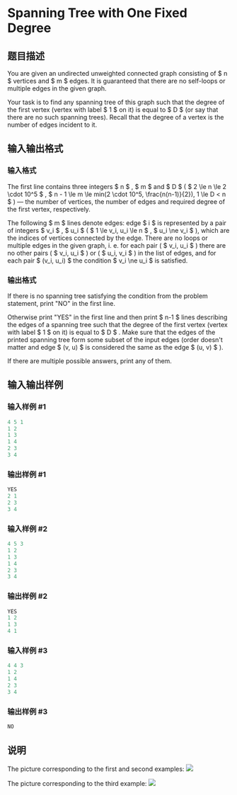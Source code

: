 # Spanning Tree with One Fixed Degree

## 题目描述

You are given an undirected unweighted connected graph consisting of $ n $ vertices and $ m $ edges. It is guaranteed that there are no self-loops or multiple edges in the given graph.

Your task is to find any spanning tree of this graph such that the degree of the first vertex (vertex with label $ 1 $ on it) is equal to $ D $ (or say that there are no such spanning trees). Recall that the degree of a vertex is the number of edges incident to it.

## 输入输出格式

### 输入格式

The first line contains three integers $ n $ , $ m $ and $ D $ ( $ 2 \le n \le 2 \cdot 10^5 $ , $ n - 1 \le m \le min(2 \cdot 10^5, \frac{n(n-1)}{2}), 1 \le D < n $ ) — the number of vertices, the number of edges and required degree of the first vertex, respectively.

The following $ m $ lines denote edges: edge $ i $ is represented by a pair of integers $ v_i $ , $ u_i $ ( $ 1 \le v_i, u_i \le n $ , $ u_i \ne v_i $ ), which are the indices of vertices connected by the edge. There are no loops or multiple edges in the given graph, i. e. for each pair ( $ v_i, u_i $ ) there are no other pairs ( $ v_i, u_i $ ) or ( $ u_i, v_i $ ) in the list of edges, and for each pair $ (v_i, u_i) $ the condition $ v_i \ne u_i $ is satisfied.

### 输出格式

If there is no spanning tree satisfying the condition from the problem statement, print "NO" in the first line.

Otherwise print "YES" in the first line and then print $ n-1 $ lines describing the edges of a spanning tree such that the degree of the first vertex (vertex with label $ 1 $ on it) is equal to $ D $ . Make sure that the edges of the printed spanning tree form some subset of the input edges (order doesn't matter and edge $ (v, u) $ is considered the same as the edge $ (u, v) $ ).

If there are multiple possible answers, print any of them.

## 输入输出样例

### 输入样例 #1

```cpp
4 5 1
1 2
1 3
1 4
2 3
3 4

```
### 输出样例 #1

```cpp
YES
2 1
2 3
3 4

```
### 输入样例 #2

```cpp
4 5 3
1 2
1 3
1 4
2 3
3 4

```
### 输出样例 #2

```cpp
YES
1 2
1 3
4 1

```
### 输入样例 #3

```cpp
4 4 3
1 2
1 4
2 3
3 4

```
### 输出样例 #3

```cpp
NO

```
## 说明

The picture corresponding to the first and second examples: ![](https://cdn.luogu.com.cn/upload/vjudge_pic/CF1133F2/517159ebac5fb796da2e35eb5deb42cb16b19928.png)

The picture corresponding to the third example: ![](https://cdn.luogu.com.cn/upload/vjudge_pic/CF1133F2/5ec8b5eeba4dc997a4e457a85e595860b2a0bfe0.png)

